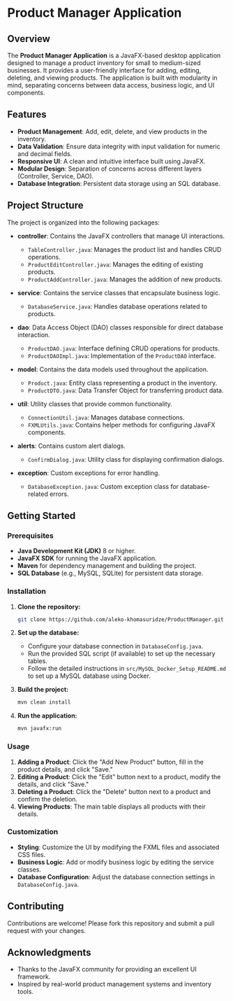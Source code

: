 
# Product Manager Application

## Overview

The **Product Manager Application** is a JavaFX-based desktop application designed to manage a product inventory for small to medium-sized businesses. It provides a user-friendly interface for adding, editing, deleting, and viewing products. The application is built with modularity in mind, separating concerns between data access, business logic, and UI components.

## Features

- **Product Management**: Add, edit, delete, and view products in the inventory.
- **Data Validation**: Ensure data integrity with input validation for numeric and decimal fields.
- **Responsive UI**: A clean and intuitive interface built using JavaFX.
- **Modular Design**: Separation of concerns across different layers (Controller, Service, DAO).
- **Database Integration**: Persistent data storage using an SQL database.

## Project Structure

The project is organized into the following packages:

- **controller**: Contains the JavaFX controllers that manage UI interactions.
  - `TableController.java`: Manages the product list and handles CRUD operations.
  - `ProductEditController.java`: Manages the editing of existing products.
  - `ProductAddController.java`: Manages the addition of new products.
  
- **service**: Contains the service classes that encapsulate business logic.
  - `DatabaseService.java`: Handles database operations related to products.

- **dao**: Data Access Object (DAO) classes responsible for direct database interaction.
  - `ProductDAO.java`: Interface defining CRUD operations for products.
  - `ProductDAOImpl.java`: Implementation of the `ProductDAO` interface.

- **model**: Contains the data models used throughout the application.
  - `Product.java`: Entity class representing a product in the inventory.
  - `ProductDTO.java`: Data Transfer Object for transferring product data.

- **util**: Utility classes that provide common functionality.
  - `ConnectionUtil.java`: Manages database connections.
  - `FXMLUtils.java`: Contains helper methods for configuring JavaFX components.

- **alerts**: Contains custom alert dialogs.
  - `ConfirmDialog.java`: Utility class for displaying confirmation dialogs.

- **exception**: Custom exceptions for error handling.
  - `DatabaseException.java`: Custom exception class for database-related errors.

## Getting Started

### Prerequisites

- **Java Development Kit (JDK)** 8 or higher.
- **JavaFX SDK** for running the JavaFX application.
- **Maven** for dependency management and building the project.
- **SQL Database** (e.g., MySQL, SQLite) for persistent data storage.

### Installation

1. **Clone the repository:**
   ```bash
   git clone https://github.com/aleko-khomasuridze/ProductManager.git
   ```

2. **Set up the database:**
   - Configure your database connection in `DatabaseConfig.java`.
   - Run the provided SQL script (if available) to set up the necessary tables.
   - Follow the detailed instructions in `src/MySQL_Docker_Setup_README.md` to set up a MySQL database using Docker.

3. **Build the project:**
   ```bash
   mvn clean install
   ```

4. **Run the application:**
   ```bash
   mvn javafx:run
   ```

### Usage

1. **Adding a Product**: Click the "Add New Product" button, fill in the product details, and click "Save."
2. **Editing a Product**: Click the "Edit" button next to a product, modify the details, and click "Save."
3. **Deleting a Product**: Click the "Delete" button next to a product and confirm the deletion.
4. **Viewing Products**: The main table displays all products with their details.

### Customization

- **Styling**: Customize the UI by modifying the FXML files and associated CSS files.
- **Business Logic**: Add or modify business logic by editing the service classes.
- **Database Configuration**: Adjust the database connection settings in `DatabaseConfig.java`.

## Contributing

Contributions are welcome! Please fork this repository and submit a pull request with your changes.

## Acknowledgments

- Thanks to the JavaFX community for providing an excellent UI framework.
- Inspired by real-world product management systems and inventory tools.
